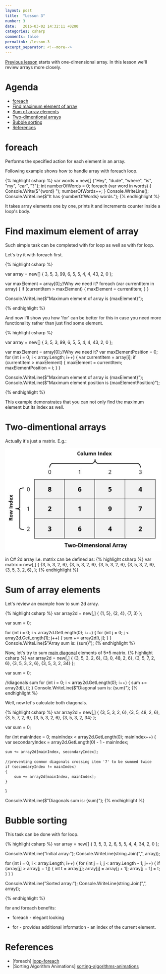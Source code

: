 ```yaml
---
layout: post
title:  "Lesson 3"
number: 3
date:   2016-03-02 14:32:11 +0200
categories: csharp
comments: false
permalink: /lesson-3
excerpt_separator: <!--more-->
---
```

<a href="/lesson-2">Previous lesson</a> starts with one-dimensional array. In this lesson we'll review arrays more closely.
<!--more-->

# Agenda #
* <a href="#foreach-operator">foreach</a>
* <a href="#find-maximum-element-of-array">Find maximum element of array</a>
* <a href="#sum-of-array-elements">Sum of array elements</a>
* <a href="#two-dimentional-arrays">Two-dimentional arrays</a>
* <a href="#bubble-sorting">Bubble sorting</a>
* <a href="#references">References</a>


# <a name="foreach-operator">foreach</a> #

Performs the specified action for each element in an array.

Following example shows how to handle array with foreach loop.

{% highlight csharp %}
var words = new[] {"Hey", "dude", "where", "is", "my", "car", "?"};
int numberOfWords = 0;
foreach (var word in words)
{
    Console.Write($"{word} ");
    numberOfWords++;
}
Console.WriteLine();
Console.WriteLine($"It has {numberOfWords} words.");
{% endhighlight %}

It takes array elements one by one, prints it and increments counter inside a loop's body.

# <a name="find-maximum-element-of-array">Find maximum element of array</a> #
Such simple task can be completed with for loop as well as with for loop.

Let's try it with foreach first.

{% highlight csharp %}

var array = new[] { 3, 5, 3, 99, 6, 5, 5, 4, 4, 43, 2, 0 };

var maxElement = array[0];//Why we need it?
foreach (var currentItem in array)
{
    if (currentItem > maxElement)
    {
        maxElement = currentItem;
    }
}

Console.WriteLine($"Maximum element of array is {maxElement}");

{% endhighlight %}

And now I'll show you how 'for' can be better for this in case you need more functionality rather than just find some element.

{% highlight csharp %}

var array = new[] { 3, 5, 3, 99, 6, 5, 5, 4, 4, 43, 2, 0 };

var maxElement = array[0];//Why we need it?
var maxElementPosition = 0;
for (int i = 0; i < array.Length; i++)
{
    var currentItem = array[i];
    if (currentItem > maxElement)
    {
        maxElement = currentItem;
        maxElementPosition = i;
    }
}

Console.WriteLine($"Maximum element of array is {maxElement}");
Console.WriteLine($"Maximum element position is {maxElementPosition}");

{% endhighlight %}

This example demonstrates that you can not only find the maximum element but its index as well.

# <a name="two-dimentional-arrays">Two-dimentional arrays</a>

Actually it's just a matrix. E.g.:

![](/images/lesson3/two-dimensional-array.jpg)

in C# 2d array I.e. matrix can be defined as:
{% highlight csharp %}
var matrix = new[,]
{
  {3, 5, 3, 2, 6},
  {3, 5, 3, 2, 6},
  {3, 5, 3, 2, 6},
  {3, 5, 3, 2, 6},
  {3, 5, 3, 2, 6},
};
{% endhighlight %}

# <a name="sum-of-array-elements">Sum of array elements</a> #

Let's review an example how to sum 2d array.

{% highlight csharp %}
var array2d = new[,]
{
    {1, 5},
    {2, 4},
    {7, 3}
};

var sum = 0;

for (int i = 0; i < array2d.GetLength(0); i++)
{
    for (int j = 0; j < array2d.GetLength(1); j++)
    {
        sum += array2d[i, j];
    }
}
Console.WriteLine($"Array sum is: {sum}");
{% endhighlight %}

Now, let's try to sum <a href="https://en.wikipedia.org/wiki/Main_diagonal">main diagonal</a> elements of 5*5 matrix.
{% highlight csharp %}
var array2d = new[,]
{
    {3, 5, 3, 2, 6},
    {3, 0, 48, 2, 6},
    {3, 5, 7, 2, 6},
    {3, 5, 3, 2, 6},
    {3, 5, 3, 2, 34}
};

var sum = 0;

//diagonals sum
for (int i = 0; i < array2d.GetLength(0); i++)
{
    sum += array2d[i, i];
}
Console.WriteLine($"Diagonal sum is: {sum}");
{% endhighlight %}

Well, now let's calculate both diagonals.

{% highlight csharp %}
var array2d = new[,]
{
    {3, 5, 3, 2, 6},
    {3, 5, 48, 2, 6},
    {3, 5, 7, 2, 6},
    {3, 5, 3, 2, 6},
    {3, 5, 3, 2, 34}
};

var sum = 0;

for (int mainIndex = 0; mainIndex < array2d.GetLength(0); mainIndex++)
{
    var secondaryIndex = array2d.GetLength(0) - 1 - mainIndex;

    sum += array2d[mainIndex, secondaryIndex];

    //preventing common diagonals crossing item '7' to be summed twice
    if (secondaryIndex != mainIndex)
    {
        sum += array2d[mainIndex, mainIndex];
    }
}

Console.WriteLine($"Diagonals sum is: {sum}");
{% endhighlight %}

# <a name="bubble-sorting">Bubble sorting</a> #

This task can be done with for loop.

{% highlight csharp %}
var array = new[] { 3, 5, 3, 2, 6, 5, 5, 4, 4, 34, 2, 0 };

Console.WriteLine("Initial array:");
Console.WriteLine(string.Join(",", array));

for (int i = 0; i < array.Length; i++)
{
    for (int j = i; j < array.Length - 1; j++)
    {
        if (array[j] > array[j + 1])
        {
            int t = array[j];
            array[j] = array[j + 1];
            array[j + 1] = t;
        }
    }
}

Console.WriteLine("Sorted array:");
Console.WriteLine(string.Join(",", array));

{% endhighlight %}

for and foreach benefits:

- foreach - elegant looking

- for - provides additional information - an index of the current element.

# <a name="references">References</a> #
* [foreach] [loop-foreach]
* [Sorting Algorithm Animations] [sorting-algorithms-animations]



[loop-foreach]: https://msdn.microsoft.com/en-us/library/ff679980(v=vs.94).aspx
[sorting-algorithms-animations]: http://www.sorting-algorithms.com/
